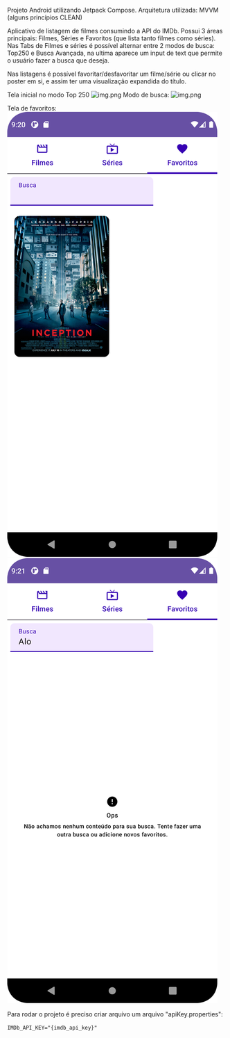 Projeto Android utilizando Jetpack Compose.
Arquitetura utilizada: MVVM (alguns princípios CLEAN)

Aplicativo de listagem de filmes consumindo a API do IMDb. Possui 3 áreas principais: Filmes, Séries e Favoritos (que lista tanto filmes como séries).
Nas Tabs de Filmes e séries é possível alternar entre 2 modos de busca: Top250 e Busca Avançada, na ultima aparece um input de text que permite o usuário fazer a busca que deseja.

Nas listagens é possível favoritar/desfavoritar um filme/série ou clicar no poster em si, e assim ter uma visualização expandida do título.

Tela inicial no modo Top 250
![img.png](readme_content/top_250_mode.png)
Modo de busca:
![img.png](readme_content/search_mode.png)

Tela de favoritos:
![img.png](readme_content/favorites.png)
![img.png](readme_content/favorites_empty.png)

Para rodar o projeto é preciso criar arquivo um arquivo "apiKey.properties":
```
IMDb_API_KEY="{imdb_api_key}"
```